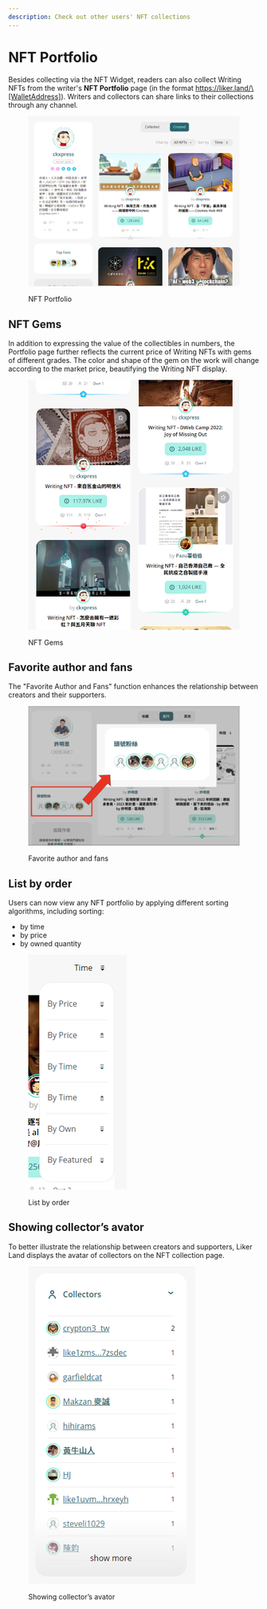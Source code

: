 ```yaml
---
description: Check out other users' NFT collections
---
```


# NFT Portfolio

Besides collecting via the NFT Widget, readers can also collect Writing NFTs from the writer's **NFT Portfolio** page (in the format https://liker.land/\[WalletAddress]). Writers and collectors can share links to their collections through any channel.

<figure><img src="../../../.gitbook/assets/NFT Portfolio-en.png" alt=""><figcaption><p>NFT Portfolio</p></figcaption></figure>

## NFT Gems

In addition to expressing the value of the collectibles in numbers, the Portfolio page further reflects the current price of Writing NFTs with gems of different grades. The color and shape of the gem on the work will change according to the market price, beautifying the Writing NFT display.

<figure><img src="../../../.gitbook/assets/NFT Gem-en.png" alt=""><figcaption><p>NFT Gems</p></figcaption></figure>

## Favorite author and fans

The "Favorite Author and Fans" function enhances the relationship between creators and their supporters.

<figure><img src="../../../.gitbook/assets/最愛作者.png" alt=""><figcaption><p>Favorite author and fans</p></figcaption></figure>

## List by order

Users can now view any NFT portfolio by applying different sorting algorithms, including sorting:

* by time
* by price
* by owned quantity

<figure><img src="../../../.gitbook/assets/NFT Portfolio sorting-en.png" alt=""><figcaption><p>List by order</p></figcaption></figure>

## Showing collector’s avator

To better illustrate the relationship between creators and supporters, Liker Land displays the avatar of collectors on the NFT collection page.

<figure><img src="../../../.gitbook/assets/Collectors-en.png" alt=""><figcaption><p>Showing collector’s avator</p></figcaption></figure>
